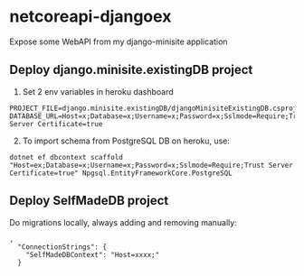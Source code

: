 # netcoreapi-djangoex
Expose some WebAPI from my django-minisite application

## Deploy django.minisite.existingDB project

1. Set 2 env variables in heroku dashboard

```
PROJECT_FILE=django.minisite.existingDB/djangoMinisiteExistingDB.csproj
DATABASE_URL=Host=x;Database=x;Username=x;Password=x;Sslmode=Require;Trust Server Certificate=true
```

2. To import schema from PostgreSQL DB on heroku, use:

```
dotnet ef dbcontext scaffold "Host=ex;Database=x;Username=x;Password=x;Sslmode=Require;Trust Server Certificate=true" Npgsql.EntityFrameworkCore.PostgreSQL
```

## Deploy SelfMadeDB project

Do migrations locally, always adding and removing manually:

```shell
, 
  "ConnectionStrings": {
    "SelfMadeDBContext": "Host=xxxx;"
  }
```